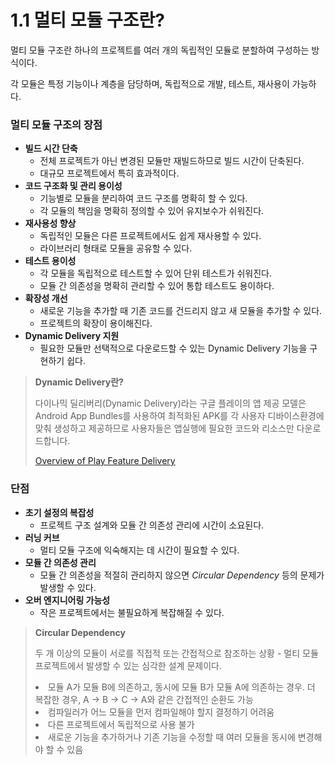# 1.1 멀티 모듈 구조란?

멀티 모듈 구조란 하나의 프로젝트를 여러 개의 독립적인 모듈로 분할하여 구성하는 방식이다.

각 모듈은 특정 기능이나 계층을 담당하며, 독립적으로 개발, 테스트, 재사용이 가능하다.

### 멀티 모듈 구조의 장점

- **빌드 시간 단축**
  - 전체 프로젝트가 아닌 변경된 모듈만 재빌드하므로 빌드 시간이 단축된다.
  - 대규모 프로젝트에서 특히 효과적이다.
- **코드 구조화 및 관리 용이성**
  - 기능별로 모듈을 분리하여 코드 구조를 명확히 할 수 있다.
  - 각 모듈의 책임을 명확히 정의할 수 있어 유지보수가 쉬워진다.
- **재사용성 향상**
  - 독립적인 모듈은 다른 프로젝트에서도 쉽게 재사용할 수 있다.
  - 라이브러리 형태로 모듈을 공유할 수 있다.
- **테스트 용이성**
  - 각 모듈을 독립적으로 테스트할 수 있어 단위 테스트가 쉬워진다.
  - 모듈 간 의존성을 명확히 관리할 수 있어 통합 테스트도 용이하다.
- **확장성 개선**
  - 새로운 기능을 추가할 때 기존 코드를 건드리지 않고 새 모듈을 추가할 수 있다.
  - 프로젝트의 확장이 용이해진다.
- **Dynamic Delivery 지원**
  - 필요한 모듈만 선택적으로 다운로드할 수 있는 Dynamic Delivery 기능을 구현하기 쉽다.

> **Dynamic Delivery란?**
> 
> 다이나믹 딜리버리(Dynamic Delivery)라는 구글 플레이의 앱 제공 모델은 Android App Bundles를 사용하여 최적화된 APK를 각 사용자 디바이스환경에 맞춰 생성하고 제공하므로 사용자들은 앱실행에 필요한 코드와 리소스만 다운로드합니다.
> 
> <a href="https://developer.android.com/guide/playcore/feature-delivery">Overview of Play Feature Delivery</a>

### 단점

- **초기 설정의 복잡성**
  - 프로젝트 구조 설계와 모듈 간 의존성 관리에 시간이 소요된다.
- **러닝 커브**
  - 멀티 모듈 구조에 익숙해지는 데 시간이 필요할 수 있다.
- **모듈 간 의존성 관리**
  - 모듈 간 의존성을 적절히 관리하지 않으면 _Circular Dependency_ 등의 문제가 발생할 수 있다.
- **오버 엔지니어링 가능성**
  - 작은 프로젝트에서는 불필요하게 복잡해질 수 있다.

> **Circular Dependency**
> 
> 두 개 이상의 모듈이 서로를 직접적 또는 간접적으로 참조하는 상황 - 멀티 모듈 프로젝트에서 발생할 수 있는 심각한 설계 문제이다.
> 
> <list type="bullet">
> <li>모듈 A가 모듈 B에 의존하고, 동시에 모듈 B가 모듈 A에 의존하는 경우. 더 복잡한 경우, A → B → C → A와 같은 간접적인 순환도 가능</li>
> <li>컴파일러가 어느 모듈을 먼저 컴파일해야 할지 결정하기 어려움</li>
> <li>다른 프로젝트에서 독립적으로 사용 불가</li>
> <li>새로운 기능을 추가하거나 기존 기능을 수정할 때 여러 모듈을 동시에 변경해야 할 수 있음</li>
> </list>

